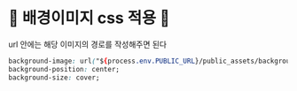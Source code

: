 # 👻 배경이미지 css 적용 👻
url 안에는 해당 이미지의 경로를 작성해주면 된다
```css
background-image: url("${process.env.PUBLIC_URL}/public_assets/backgroundIMG.png");
background-position: center;
background-size: cover;
```
